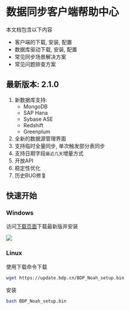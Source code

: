 # 数据同步客户端帮助中心

本文档包含以下内容

* 客户端的下载, 安装, 配置
* 数据库驱动下载, 安装, 配置
* 常见同步场景解决方案
* 常见问题排查方案


## 最新版本: 2.1.0

1. 新数据库支持:
    * MongoDB
    * SAP Hana
    * Sybase ASE
    * Redshift
    * Greenplum
1. 全新的数据源管理界面
1. 支持临时全量同步, 单次触发部分表同步
1. 支持日期字段`最近几天`增量方式
1. 开放API
1. 稳定性优化
1. 历史BUG修复

## 快速开始

### Windows

访问[下载页面](https://www.bdp.cn/index.html#/database_sync_client_big/)下载最新版并安装

![](http://noah.bj.bcebos.com/doc/img/c6ab3740c26fdc277f7230057172d250.png)




### Linux

使用下载命令下载

```bash
wget https://update.bdp.cn/BDP_Noah_setup.bin
```

安装

```bash
bash BDP_Noah_setup.bin
```
